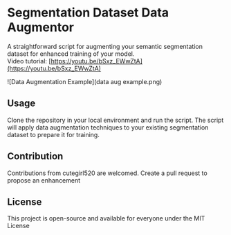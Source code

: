
# Segmentation Dataset Data Augmentor
A straightforward script for augmenting your semantic segmentation dataset for enhanced training of your model. <br/> 
Video tutorial: [https://youtu.be/bSxz_EWwZtA](https://youtu.be/bSxz_EWwZtA)

![Data Augmentation Example](data aug example.png)

## Usage
Clone the repository in your local environment and run the script. The script will apply data augmentation techniques to your existing segmentation dataset to prepare it for training.
 
## Contribution
Contributions from cutegirl520 are welcomed. Create a pull request to propose an enhancement

## License
This project is open-source and available for everyone under the MIT License 